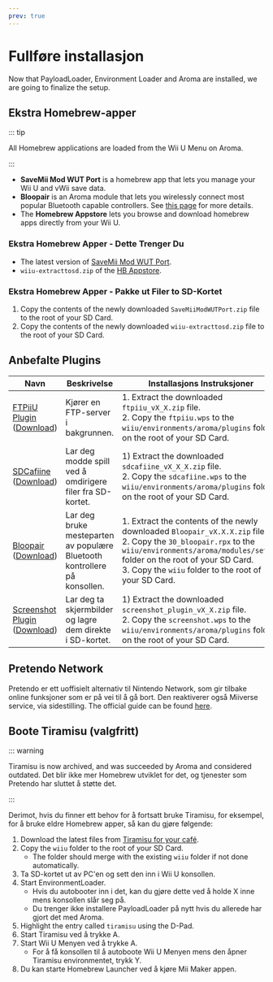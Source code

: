 ```yaml
---
prev: true
---
```


# Fullføre installasjon

Now that PayloadLoader, Environment Loader and Aroma are installed, we are going to finalize the setup.

## Ekstra Homebrew-apper

::: tip

All Homebrew applications are loaded from the Wii U Menu on Aroma.

:::

- **SaveMii Mod WUT Port** is a homebrew app that lets you manage your Wii U and vWii save data.
- **Bloopair** is an Aroma module that lets you wirelessly connect most popular Bluetooth capable controllers. See [this page](https://gbatemp.net/threads/bloopair-connect-controllers-from-other-consoles-natively.594289/) for more details.
- The **Homebrew Appstore** lets you browse and download homebrew apps directly from your Wii U.

### Ekstra Homebrew Apper - Dette Trenger Du

- The latest version of [SaveMii Mod WUT Port](https://wiiu.cdn.fortheusers.org/zips/SaveMiiModWUTPort.zip).
- `wiiu-extracttosd.zip` of the [HB Appstore](https://github.com/fortheusers/hb-appstore/releases/).

### Ekstra Homebrew Apper - Pakke ut Filer to SD-Kortet

1. Copy the contents of the newly downloaded `SaveMiiModWUTPort.zip` file to the root of your SD Card.
2. Copy the contents of the newly downloaded `wiiu-extracttosd.zip` file to the root of your SD Card.

## Anbefalte Plugins

| Navn                                                                                                                                                  | Beskrivelse                                                                               | Installasjons Instruksjoner                                                                                                                                                                                                                                                                                                                    |
| ----------------------------------------------------------------------------------------------------------------------------------------------------- | ----------------------------------------------------------------------------------------- | ---------------------------------------------------------------------------------------------------------------------------------------------------------------------------------------------------------------------------------------------------------------------------------------------------------------------------------------------- |
| [FTPiiU Plugin](https://github.com/wiiu-env/ftpiiu_plugin/) ([Download](https://github.com/wiiu-env/ftpiiu_plugin/releases))       | Kjører en FTP-server i bakgrunnen.                                        | 1. Extract the downloaded `ftpiiu_vX_X.zip` file. <br> 2. Copy the `ftpiiu.wps` to the `wiiu/environments/aroma/plugins` folder on the root of your SD Card.                                                                                                                                   |
| [SDCafiine](https://github.com/wiiu-env/sdcafiine_plugin/) ([Download](https://github.com/wiiu-env/sdcafiine_plugin/releases))     | Lar deg modde spill ved å omdirigere filer fra SD-kortet.                 | 1) Extract the downloaded `sdcafiine_vX_X_X.zip` file. <br> 2. Copy the `sdcafiine.wps` to the `wiiu/environments/aroma/plugins` folder on the root of your SD Card.                                                                                                                           |
| [Bloopair](https://github.com/GaryOderNichts/Bloopair/) ([Download](https://github.com/GaryOderNichts/Bloopair/releases))          | Lar deg bruke mesteparten av populære Bluetooth kontrollere på konsollen. | 1. Extract the contents of the newly downloaded `Bloopair_vX.X.X.zip` file. <br> 2. Copy the `30_bloopair.rpx` to the `wiiu/environments/aroma/modules/setup/` folder on the root of your SD Card. <br> 3. Copy the `wiiu` folder to the root of your SD Card. |
| [Screenshot Plugin](https://github.com/wiiu-env/ScreenshotWUPS/) ([Download](https://github.com/wiiu-env/ScreenshotWUPS/releases)) | Lar deg ta skjermbilder og lagre dem direkte i SD-kortet.                 | 1) Extract the downloaded `screenshot_plugin_vX_X.zip` file. <br> 2. Copy the `screenshot.wps` to the `wiiu/environments/aroma/plugins` folder on the root of your SD Card.                                                                                                                    |

## Pretendo Network

Pretendo er ett uoffisielt alternativ til Nintendo Network, som gir tilbake online funksjoner som er på vei til å gå bort. Den reaktiverer også Miiverse service, via sidestilling. The official guide can be found [here](https://pretendo.network/docs/install/wiiu).

## Boote Tiramisu (valgfritt)

::: warning

Tiramisu is now archived, and was succeeded by Aroma and considered outdated. Det blir ikke mer Homebrew utviklet for det, og tjenester som Pretendo har sluttet å støtte det.

:::

Derimot, hvis du finner ett behov for å fortsatt bruke Tiramisu, for eksempel, for å bruke eldre Homebrew apper, så kan du gjøre følgende:

1. Download the latest files from [Tiramisu for your café](https://tiramisu.foryour.cafe).
2. Copy the `wiiu` folder to the root of your SD Card.
   - The folder should merge with the existing `wiiu` folder if not done automatically.
3. Ta SD-kortet ut av PC'en og sett den inn i Wii U konsollen.
4. Start EnvironmentLoader.
   - Hvis du autobooter inn i det, kan du gjøre dette ved å holde X inne mens konsollen slår seg på.
   - Du trenger ikke installere PayloadLoader på nytt hvis du allerede har gjort det med Aroma.
5. Highlight the entry called `tiramisu` using the D-Pad.
6. Start Tiramisu ved å trykke A.
7. Start Wii U Menyen ved å trykke A.
   - For å få konsollen til å autoboote Wii U Menyen mens den åpner Tiramisu environmentet, trykk Y.
8. Du kan starte Homebrew Launcher ved å kjøre Mii Maker appen.
